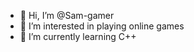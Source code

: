 - 👋 Hi, I’m @Sam-gamer
- 👀 I’m interested in playing online games
- 🌱 I’m currently learning C++

<!---
Sam-gamer/Sam-gamer is a ✨ special ✨ repository because its `README.md` (this file) appears on your GitHub profile.
You can click the Preview link to take a look at your changes.
--->
